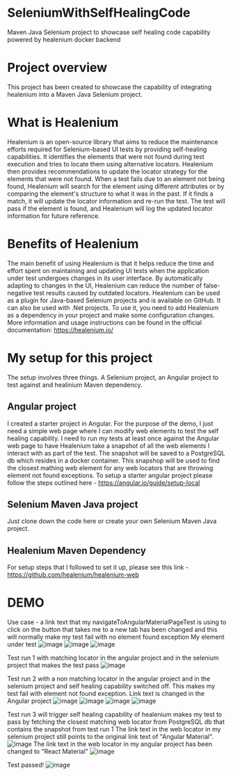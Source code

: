 # SeleniumWithSelfHealingCode
Maven Java Selenium project to showcase self healing code capability powered by healenium docker backend

# Project overview
This project has been created to showcase the capability of integrating healenium into a Maven Java Selenium project. 
# What is Healenium
Healenium is an open-source library that aims to reduce the maintenance efforts required for Selenium-based UI tests by providing self-healing capabilities. 
It identifies the elements that were not found during test execution and tries to locate them using alternative locators. 
Healenium then provides recommendations to update the locator strategy for the elements that were not found.
When a test fails due to an element not being found, Healenium will search for the element using different attributes or by comparing the element's structure to what it was in the past. 
If it finds a match, it will update the locator information and re-run the test. 
The test will pass if the element is found, and Healenium will log the updated locator information for future reference.
# Benefits of Healenium
The main benefit of using Healenium is that it helps reduce the time and effort spent on maintaining and updating UI tests when the application under test undergoes changes in its user interface. 
By automatically adapting to changes in the UI, Healenium can reduce the number of false-negative test results caused by outdated locators.
Healenium can be used as a plugin for Java-based Selenium projects and is available on GitHub. It can also be used with .Net projects.
To use it, you need to add Healenium as a dependency in your project and make some configuration changes. 
More information and usage instructions can be found in the official documentation: https://healenium.io/

# My setup for this project
The setup involves three things. A Selenium project, an Angular project to test against and healinium Maven dependency.
## Angular project
I created a starter project in Angular. For the purpose of the demo, I just need a simple web page where I can modify web elements to test the self healing capability.
I need to run my tests at least once against the Angular web page to have Healenium take a snapshot of all the web elements I interact with as part of the test. 
The snapshot will be saved to a PostgreSQL db which resides in a docker container. This snapshop will be used to find the closest mathing web element for any web locators that are throwing element not found exceptions.
To setup a starter angular project please follow the steps outlined here - https://angular.io/guide/setup-local

## Selenium Maven Java project
Just clone down the code here or create your own Selenium Maven Java project.

## Healenium Maven Dependency
For setup steps that I followed to set it up, please see this link - https://github.com/healenium/healenium-web

# DEMO 
Use case - a link text that my navigateToAngularMaterialPageTest is using to click on the button that takes me to a new tab has been changed and this will normally make my test fail with no element found exception
My element under test
![image](https://user-images.githubusercontent.com/35194143/232344213-9ce1400a-9831-489c-a305-24fcf28f765c.png)
![image](https://user-images.githubusercontent.com/35194143/232344239-8f48cc08-cf7b-4a97-a828-f43cc3b615a3.png)
![image](https://user-images.githubusercontent.com/35194143/232344631-0924e59e-0e21-4fef-8a71-a2092030af2f.png)

Test run 1 with matching locator in the angular project and in the selenium project that makes the test pass
![image](https://user-images.githubusercontent.com/35194143/232344657-25a1ea69-b5e4-473e-b17b-65767be4fca9.png)

Test run 2 with a non matching locator in the angular project and in the selenium project and self healing capability switched off. This makes my test fail with element not found exception.
Link text is changed in the Angular project
![image](https://user-images.githubusercontent.com/35194143/232344885-7fe9b3ae-cdf5-40a4-b165-7ca56f3442d3.png)
![image](https://user-images.githubusercontent.com/35194143/232344913-b94013a9-1773-4b7b-ab25-244d0f254a26.png)
![image](https://user-images.githubusercontent.com/35194143/232345348-2610e902-2993-4d53-b01d-63bf72407699.png)
![image](https://user-images.githubusercontent.com/35194143/232345408-247cb75b-831d-4bc9-b9b7-57e14f653ea8.png)

Test run 3 will trigger self healing capability of healenium makes my test to pass by fetching the closest matching web locator from PostgreSQL db that contains the snapshot from test run 1
The link text in the web locator in my selenium project still points to the original link text of "Angular Material".
![image](https://user-images.githubusercontent.com/35194143/232345814-1f0898d0-5682-436f-a380-19598b1c28aa.png)
The link text in the web locator in my angular project has been changed to "React Material"
![image](https://user-images.githubusercontent.com/35194143/232345920-48adbd58-9fb6-43ce-b9a7-3a161f175e8a.png)


Test passed!
![image](https://user-images.githubusercontent.com/35194143/232345734-14672335-f6a0-4b5f-b808-c5fca9e2a825.png)








